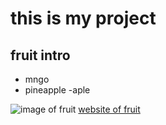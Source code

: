 # this is my project

## fruit intro

- mngo
- pineapple
-aple

![image of fruit](https://www.google.com/imgres?imgurl=https%3A%2F%2Fcdn-prod.medicalnewstoday.com%2Fcontent%2Fimages%2Farticles%2F325%2F325253%2Fassortment-of-fruits.jpg&tbnid=vRyjpq-7c8bDxM&vet=12ahUKEwjgwtecjciEAxW5A2IAHSEMCmcQMygFegUIARCBAQ..i&imgrefurl=https%3A%2F%2Fwww.medicalnewstoday.com%2Farticles%2F325253&docid=D4EGqPTZRea5FM&w=1100&h=734&q=fruit&client=firefox-b-lm&ved=2ahUKEwjgwtecjciEAxW5A2IAHSEMCmcQMygFegUIARCBAQ)
[website of fruit](https://www.healthyeating.org/nutrition-topics/general/food-groups/fruits)